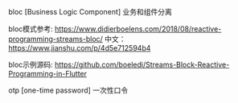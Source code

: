 bloc [Business Logic Component] 业务和组件分离

bloc模式参考: https://www.didierboelens.com/2018/08/reactive-programming-streams-bloc/
中文：https://www.jianshu.com/p/4d5e712594b4

bloc示例源码: https://github.com/boeledi/Streams-Block-Reactive-Programming-in-Flutter

otp [one-time password] 一次性口令

